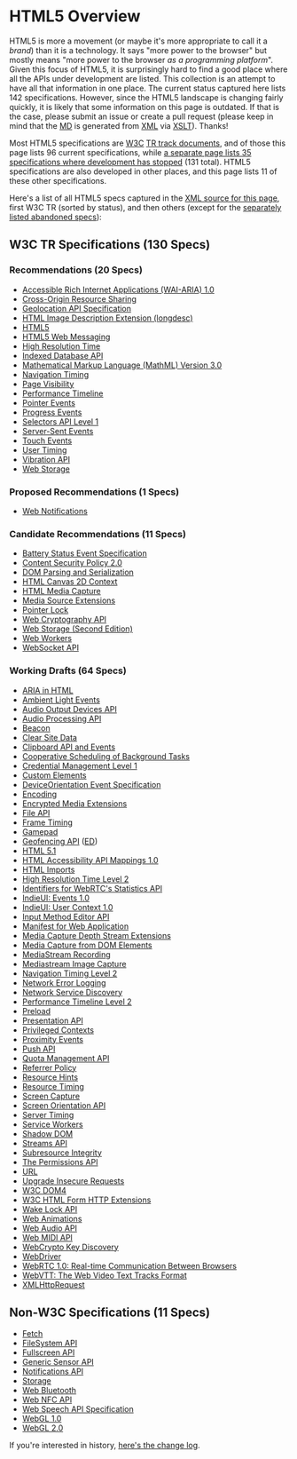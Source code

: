 # HTML5 Overview

HTML5 is more a movement (or maybe it's more appropriate to call it a *brand*) than it is a technology. It says "more power to the browser" but mostly means "more power to the browser *as a programming platform*". Given this focus of HTML5, it is surprisingly hard to find a good place where all the APIs under development are listed. This collection is an attempt to have all that information in one place. The current status captured here lists 142 specifications. However, since the HTML5 landscape is changing fairly quickly, it is likely that some information on this page is outdated. If that is the case, please submit an issue or create a pull request (please keep in mind that the [MD](README.md) is generated from [XML](html5.xml) via [XSLT](XSLT/xml2md.xsl)). Thanks!

Most HTML5 specifications are [W3C](http://www.w3.org/ "World Wide Web Consortium") [TR track documents](http://www.w3.org/2014/Process-20140801/#rec-advance "W3C Technical Reports"), and of those this page lists 96 current specifications, while [a separate page lists 35 specifications where development has stopped](MD/abandoned.md) (131 total). HTML5 specifications are also developed in other places, and this page lists 11 of these other specifications.

Here's a list of all HTML5 specs captured in the [XML source for this page](html5.xml), first W3C TR (sorted by status), and then others (except for the [separately listed abandoned specs](MD/abandoned.md)):

## W3C TR Specifications (130 Specs)

### Recommendations (20 Specs)

* [Accessible Rich Internet Applications (WAI-ARIA) 1.0](http://www.w3.org/TR/wai-aria "Accessibility of web content requires semantic information about widgets, structures, and behaviors, in order to allow assistive technologies to convey appropriate information to persons with disabilities. This specification provides an ontology of roles, states, and properties that define accessible user interface elements and can be used to improve the accessibility and interoperability of web content and applications. These semantics are designed to allow an author to properly convey user interface behaviors and structural information to assistive technologies in document-level markup.")
* [Cross-Origin Resource Sharing](http://www.w3.org/TR/cors "This document defines a mechanism to enable client-side cross-origin requests. Specifications that enable an API to make cross-origin requests to resources can use the algorithms defined by this specification. If such an API is used on http://example.org resources, a resource on http://hello-world.example can opt in using the mechanism described by this specification (e.g., specifying Access-Control-Allow-Origin: http://example.org as response header), which would allow that resource to be fetched cross-origin from http://example.org.")
* [Geolocation API Specification](http://www.w3.org/TR/geolocation-API "This specification defines an API that provides scripted access to geographical location information associated with the hosting device.")
* [HTML Image Description Extension (longdesc)](http://www.w3.org/TR/html-longdesc "This specification defines a longdesc attribute (based on the longdesc attribute of HTML 4) to link descriptions to images in HTML5 content. By allowing a hyperlink inside another one, this document explicitly redefines the HTML concept of hyperlink in a limited set of circumstances.")
* [HTML5](http://www.w3.org/TR/html5 "This specification defines the 5th major revision of the core language of the World Wide Web: the Hypertext Markup Language (HTML). In this version, new features are introduced to help Web application authors, new elements are introduced based on research into prevailing authoring practices, and special attention has been given to defining clear conformance criteria for user agents in an effort to improve interoperability.")
* [HTML5 Web Messaging](http://www.w3.org/TR/webmessaging "This specification defines two mechanism for communicating between browsing contexts in HTML documents.")
* [High Resolution Time](http://www.w3.org/TR/hr-time "This specification defines a JavaScript interface that provides the current time in sub-millisecond resolution and such that it is not subject to system clock skew or adjustments.")
* [Indexed Database API](http://www.w3.org/TR/IndexedDB "This document defines APIs for a database of records holding simple values and hierarchical objects. Each record consists of a key and some value. Moreover, the database maintains indexes over records it stores. An application developer directly uses an API to locate records either by their key or by using an index. A query language can be layered on this API. An indexed database can be implemented using a persistent B-tree data structure.")
* [Mathematical Markup Language (MathML) Version 3.0](http://www.w3.org/TR/MathML3 " This specification defines the Mathematical Markup Language, or MathML. MathML is a markup language for describing mathematical notation and capturing both its structure and content. The goal of MathML is to enable mathematics to be served, received, and processed on the World Wide Web, just as HTML has enabled this functionality for text. This specification of the markup language MathML is intended primarily for a readership consisting of those who will be developing or implementing renderers or editors using it, or software that will communicate using MathML as a protocol for input or output. It is not a User's Guide but rather a reference document. MathML can be used to encode both mathematical notation and mathematical content. About thirty-eight of the MathML tags describe abstract notational structures, while another about one hundred and seventy provide a way of unambiguously specifying the intended meaning of an expression. Additional chapters discuss how the MathML content and presentation elements interact, and how MathML renderers might be implemented and should interact with browsers. Finally, this document addresses the issue of special characters used for mathematics, their handling in MathML, their presence in Unicode, and their relation to fonts. While MathML is human-readable, authors typically will use equation editors, conversion programs, and other specialized software tools to generate MathML. Several versions of such MathML tools exist, both freely available software and commercial products, and more are under development.")
* [Navigation Timing](http://www.w3.org/TR/navigation-timing "This specification defines an interface for web applications to access timing information related to navigation and elements.")
* [Page Visibility](http://www.w3.org/TR/page-visibility "This specification defines a means for site developers to programmatically determine the current visibility state of the page in order to develop power and CPU efficient web applications.")
* [Performance Timeline](http://www.w3.org/TR/performance-timeline "This specification defines an interface for web applications to access timing information related to navigation and elements.")
* [Pointer Events](http://www.w3.org/TR/pointerevents "This document defines events and related interfaces for handling hardware agnostic pointer input from devices like a mouse, pen, or touchscreen. For compatibility with existing mouse-based content, this specification also describes a mapping to fire DOM3 Mouse Events for pointer device types other than mouse.")
* [Progress Events](http://www.w3.org/TR/progress-events "The Progress Events specification defines an event interface that can be used for measuring progress; e.g. HTTP entity body transfers. This specification is primarily meant to be used by other specifications.")
* [Selectors API Level 1](http://www.w3.org/TR/selectors-api "The Selectors API specification defines methods for retrieving Element nodes from the DOM by matching against a group of selectors.")
* [Server-Sent Events](http://www.w3.org/TR/eventsource "This specification defines an API for opening an HTTP connection for receiving push notifications from a server in the form of DOM events. The API is designed such that it can be extended to work with other push notification schemes such as Push SMS.")
* [Touch Events](http://www.w3.org/TR/touch-events "The Touch Events specification defines a set of low-level events that represent one or more points of contact with a touch-sensitive surface, and changes of those points with respect to the surface and any DOM elements displayed upon it (e.g. for touch screens) or associated with it (e.g. for drawing tablets without displays). It also addresses pen-tablet devices, such as drawing tablets, with consideration toward stylus capabilities.")
* [User Timing](http://www.w3.org/TR/user-timing "This specification defines an interface to help web developers measure the performance of their applications by giving them access to high precision timestamps.")
* [Vibration API](http://www.w3.org/TR/vibration "This specification defines an API that provides access to the vibration mechanism of the hosting device. Vibration is a form of tactile feedback.")
* [Web Storage](http://www.w3.org/TR/webstorage "This specification defines an API for persistent data storage of key-value pair data in Web clients.")

### Proposed Recommendations (1 Specs)

* [Web Notifications](http://www.w3.org/TR/notifications "Web notifications defines an API for end-user notifications. A notification allows alerting the user outside the context of a web page of an occurrence, such as the delivery of email.")

### Candidate Recommendations (11 Specs)

* [Battery Status Event Specification](http://www.w3.org/TR/battery-status "This specification defines a new DOM event type that provides information about the battery status of the hosting device and associated auxiliary devices.")
* [Content Security Policy 2.0](http://www.w3.org/TR/CSP2 "This document defines a policy language used to declare a set of content restrictions for a web resource, and a mechanism for transmitting the policy from a server to a client where the policy is enforced.")
* [DOM Parsing and Serialization](http://www.w3.org/TR/DOM-Parsing "This specification defines various APIs for programmatic access to HTML and generic XML parsers by web applications for use in parsing and serializing DOM nodes.")
* [HTML Canvas 2D Context](http://www.w3.org/TR/2dcontext "This specification defines the 2D Context for the HTML canvas element. The 2D Context provides objects, methods, and properties to draw and manipulate graphics on a canvas drawing surface.")
* [HTML Media Capture](http://www.w3.org/TR/html-media-capture "This specification defines HTML form enhancements that provide access to the audio, image and video capture capabilities of the device.")
* [Media Source Extensions](http://www.w3.org/TR/media-source "This specification extends HTMLMediaElement to allow JavaScript to generate media streams for playback. Allowing JavaScript to generate streams facilitates a variety of use cases like adaptive streaming and time shifting live streams.")
* [Pointer Lock](http://www.w3.org/TR/pointerlock "This specification defines an API that provides scripted access to raw mouse movement data while locking the target of mouse events to a single element and removing the cursor from view. This is an essential input mode for certain classes of applications, especially first person perspective 3D applications and 3D modelling software.")
* [Web Cryptography API](http://www.w3.org/TR/WebCryptoAPI "This specification describes a JavaScript API for performing basic cryptographic operations in web applications, such as hashing, signature generation and verification, and encryption and decryption. Additionally, it describes an API for applications to generate and/or manage the keying material necessary to perform these operations. Uses for this API range from user or service authentication, document or code signing, and the confidentiality and integrity of communications.")
* [Web Storage (Second Edition)](http://www.w3.org/TR/webstorage "This specification defines an API for persistent data storage of key-value pair data in Web clients.")
* [Web Workers](http://www.w3.org/TR/workers "This specification defines an API that allows Web application authors to spawn background workers running scripts in parallel to their main page. This allows for thread-like operation with message-passing as the coordination mechanism.")
* [WebSocket API](http://www.w3.org/TR/websockets "This specification defines an API that enables Web pages to use the WebSocket protocol (defined by the IETF) for two-way communication with a remote host.")

### Working Drafts (64 Specs)

* [ARIA in HTML](http://www.w3.org/TR/html-aria "This specification defines the web developer rules (author conformance requirements) for the use of WAI-ARIA attributes on HTML 5.1 elements. It also defines requirements for Conformance Checking tools.")
* [Ambient Light Events](http://www.w3.org/TR/ambient-light "This specification defines a means to receive events that correspond to a light sensor detecting the presence of a light.")
* [Audio Output Devices API](http://www.w3.org/TR/audio-output "This document defines a set of JavaScript APIs that let a Web application manage how audio is rendered on the user audio output devices.")
* [Audio Processing API](http://www.w3.org/TR/audioproc "This specification introduces and compares two client-side APIs for processing and synthesizing real-time audio streams in the browser.")
* [Beacon](http://www.w3.org/TR/beacon "This specification defines an interoperable means for site developers to asynchronously transfer data from the user agent to a web server, with the user agent taking the responsibility to eventually send the data.")
* [Clear Site Data](http://www.w3.org/TR/clear-site-data "This document defines an imperative mechanism which allows web developers to instruct a user agent to clear a user's locally stored data related to a host and its subdomains.")
* [Clipboard API and Events](http://www.w3.org/TR/clipboard-apis "This document describes APIs for clipboard operations such as copy, cut and paste in web applications.")
* [Cooperative Scheduling of Background Tasks](http://www.w3.org/TR/requestidlecallback "This document defines an API that web page authors can use to cooperatively schedule background tasks such that they do not introduce delays to other high priority tasks that share the same event loop, such as input processing, animations and frame compositing. The user agent is in a better position to determine when background tasks can be run without introducing user-perceptible delays or jank in animations and input response, based on its knowledge of currently scheduled tasks, vsync deadlines, user-interaction and so on. Using this API should therefore result in more appropriate scheduling of background tasks during times when the browser would otherwise be idle.")
* [Credential Management Level 1](http://www.w3.org/TR/credential-management-1 "This specification describes an imperative API enabling a website to request a user's credentials from a user agent, and to help the user agent correctly store user credentials for future use.")
* [Custom Elements](http://www.w3.org/TR/custom-elements "This specification describes the method for enabling the author to define and use new types of DOM elements in a document.")
* [DeviceOrientation Event Specification](http://www.w3.org/TR/orientation-event "This specification defines several new DOM event types that provide information about the physical orientation and motion of a hosting device.")
* [Encoding](http://www.w3.org/TR/encoding "While encodings have been defined to some extent, implementations have not always implemented them in the same way, have not always used the same labels, and often differ in dealing with undefined and former proprietary areas of encodings. This specification attempts to fill those gaps so that new implementations do not have to reverse engineer encoding implementations of the market leaders and existing implementations can converge.")
* [Encrypted Media Extensions](http://www.w3.org/TR/encrypted-media "This proposal extends HTMLMediaElement providing APIs to control playback of protected content. The API supports use cases ranging from simple clear key decryption to high value video (given an appropriate user agent implementation). License/key exchange is controlled by the application, facilitating the development of robust playback applications supporting a range of content decryption and protection technologies. This specification does not define a content protection or Digital Rights Management system. Rather, it defines a common API that may be used to discover, select and interact with such systems as well as with simpler content encryption systems. Implementation of Digital Rights Management is not required for compliance with this specification: only the simple clear key system is required to be implemented as a common baseline. The common API supports a simple set of content encryption capabilities, leaving application functions such as authentication and authorization to page authors. This is achieved by requiring content protection system-specific messaging to be mediated by the page rather than assuming out-of-band communication between the encryption system and a license or other server.")
* [File API](http://www.w3.org/TR/FileAPI "This specification provides an API for representing file objects in web applications, as well as programmatically selecting them and accessing their data.")
* [Frame Timing](http://www.w3.org/TR/frame-timing "This specification defines an interface for web applications to access runtime performance information of the browser event loop, enabling them to identify and fix issues that cause delayed rendering, processing of input, and other critical work necessary to deliver a smooth and responsive user experience.")
* [Gamepad](http://www.w3.org/TR/gamepad "The Gamepad specification defines a low-level interface that represents gamepad devices.")
* [Geofencing API](http://www.w3.org/TR/geofencing "This specification defines an API that lets webapps setup geographic boundaries around specific locations and then receive notifications when the hosting device enters or leaves those areas.") ([ED](https://w3c.github.io/geofencing-api/ "Editor's Draft"))
* [HTML 5.1](http://www.w3.org/TR/html51 "This specification defines the 5th major version, first minor revision of the core language of the World Wide Web: the Hypertext Markup Language (HTML). In this version, new features continue to be introduced to help Web application authors, new elements continue to be introduced based on research into prevailing authoring practices, and special attention continues to be given to defining clear conformance criteria for user agents in an effort to improve interoperability.")
* [HTML Accessibility API Mappings 1.0](http://www.w3.org/TR/html-aam-1.0 "HTML Accessibility API Mappings (HTML-AAM) defines how user agents map HTML 5.1 elements and attributes to platform accessibility application programming interfaces (APIs). It leverages and extends the Core Accessibility API Mappings 1.1 and the Accessible Name and Description: Computation and API Mappings 1.1 for use with the HTML 5.1 host language. Documenting these mappings promotes interoperable exposure of roles, states, properties, and events implemented by accessibility APIs and helps to ensure that this information appears in a manner consistent with author intent.")
* [HTML Imports](http://www.w3.org/TR/html-imports "HTML Imports are a way to include and reuse HTML documents in other HTML documents.")
* [High Resolution Time Level 2](http://www.w3.org/TR/hr-time-2 "This specification defines an API that provides the current time in sub-millisecond resolution and such that it is not subject to system clock skew or adjustments.")
* [Identifiers for WebRTC's Statistics API](http://www.w3.org/TR/webrtcstats "This document defines a set of JavaScript APIs that allow access to the statistical information about a PeerConnection.")
* [IndieUI: Events 1.0](http://www.w3.org/TR/indie-ui-events "IndieUI: Events 1.0 is an abstraction between physical, device-specific user interaction events and inferred user intent such as scrolling or changing values. This provides an intermediate layer between device- and modality-specific user interaction events, and the basic user interface functionality used by web applications. IndieUI: Events focuses on granular user interface interactions such as scrolling the view, canceling an action, changing the value of a user input widget, selecting a range, placing focus on an object, etc. Implementing platforms will combine modality-specific user input, user idiosyncratic heuristics to determine the specific corresponding Indie UI event, and send that to the web application in addition to the modality-specific input such as mouse or keyboard events, should applications wish to process it.")
* [IndieUI: User Context 1.0](http://www.w3.org/TR/indie-ui-context "IndieUI: User Context defines a set of preferences that users can choose to expose to web applications, and an API for user agents to access the preferences and listen for changes. User can set preferences for features such as screen and font size, color, and typographical preferences. Users with disabilities can provide information about assistive technologies in use, indicate that the display is in an accessibility mode, and indicate whether and what kind of subtitles and audio descriptions they need. Web applications can use this information to optimize the presentation without a requirement to target a specific device, operating system, or locale. While customizations based on these properties benefit users, the information could also be used to make assumptions about users or compromise anonymity. Therefore, the specification includes user agent requirements to allow users to opt out and choose not to expose information on a category basis to preserve privacy.")
* [Input Method Editor API](http://www.w3.org/TR/ime-api "This specification defines an ”IME API” that provides Web applications with scripted access to an IME (input-method editor) associated with a hosting user agent. This IME API includes: an InputMethodContext interface, which provides methods to retrieve detailed data from an in-progress IME composition; and a Composition dictionary, which represents read-only attributes about the current composition, such as the actual text and its style. This API is designed to be used in conjunction with DOM events.")
* [Manifest for Web Application](http://www.w3.org/TR/appmanifest "This specification defines a JSON-based manifest that provides developers with a centralized place to put metadata associated with a web application. This includes, but is not limited to, the web application's name, links to icons, as well as the preferred URL to open when a user launches the web application. The manifest also allows developers to declare a default orientation for their web application, as well as providing the ability to set the display mode for the application (e.g., in fullscreen). Additionally, the manifest allows a developer to ”scope” a web application to a URL. This restricts the URLs to which the application can be navigated and provides a means to ”deep link” into a web application from other applications. Using this metadata, user agents can provide developers with means to create user experiences that are more comparable to that of a native application. In addition, this specification defines the manifest link type, which provides a declarative means for a document to be associated with a manifest.")
* [Media Capture Depth Stream Extensions](http://www.w3.org/TR/mediacapture-depth "This specification extends the Media Capture and Streams specification to allow a depth stream to be requested from the web platform using APIs familiar to web authors.")
* [Media Capture from DOM Elements](http://www.w3.org/TR/mediacapture-fromelement "This document defines how a stream of media can be captured from a DOM element, such as a <video>, <audio>, or <canvas> element, in the form of a MediaStream.")
* [MediaStream Recording](http://www.w3.org/TR/mediastream-recording "This document defines a recording API for use with MediaStreams as defined in Media Capture and Streams.")
* [Mediastream Image Capture](http://www.w3.org/TR/image-capture "This document specifies the takePhoto() and getFrame() methods, and corresponding camera settings for use with MediaStreams as defined in Media Capture and Streams.")
* [Navigation Timing Level 2](http://www.w3.org/TR/navigation-timing-2 "This specification defines an interface for web applications to access the complete timing information for navigation of a document.")
* [Network Error Logging](http://www.w3.org/TR/network-error-logging "This document defines a mechanism that enables developers to declare a network error reporting policy for a web application. A user agent can use this policy to report encountered network errors that prevented it from successfully fetching requested resources.")
* [Network Service Discovery](http://www.w3.org/TR/discovery-api "This specification defines a mechanism for an HTML document to discover and subsequently communicate with HTTP-based services advertised via common discovery protocols within the current network.")
* [Performance Timeline Level 2](http://www.w3.org/TR/performance-timeline-2 "This specification extends the High Resolution Time specification by providing methods to store and retrieve high resolution performance metric data.")
* [Preload](http://www.w3.org/TR/preload "This specification defines the preload keyword that may be used with link elements. This keyword provides a declarative fetch primitive that initiates an early fetch and separates fetching from resource execution.")
* [Presentation API](http://www.w3.org/TR/presentation-api "This specification defines an API to enable web content to access external presentation-type displays and use them for presenting web content.")
* [Privileged Contexts](http://www.w3.org/TR/powerful-features "This specification provides guidelines for user agent implementors and spec authors for implementing features whose properties dictate that they be exposed to the web only within a trustworthy environment.")
* [Proximity Events](http://www.w3.org/TR/proximity "This specification defines a means to receive events that correspond to a proximity sensor detecting the presence of a physical object. ")
* [Push API](http://www.w3.org/TR/push-api "The Push API provides webapps with scripted access to server-sent messages, for simplicity referred to here as push messages, as delivered by push services. A push service allows an application server to send messages to a webapp, regardless of whether the webapp is currently active on the user agent. The push message will be delivered to a Service Worker, which could then store the message's data or display a notification to the user. This specification is designed to promote compatibility with any delivery method for push messages from push services to user agents.")
* [Quota Management API](http://www.w3.org/TR/quota-api "This specification defines an API to manage usage and availability of local storage resources, and defines a means by which a user agent (UA) may grant Web applications permission to use more local space, temporarily or persistently, via various different storage APIs.")
* [Referrer Policy](http://www.w3.org/TR/referrer-policy "This document describes how an author can set a referrer policy for documents they create, and the impact of such a policy on the referer HTTP header for outgoing requests and navigations.")
* [Resource Hints](http://www.w3.org/TR/resource-hints "This specification defines the dns-prefetch, preconnect, prefetch, and prerender relationships of the HTML Link Element (<link>). These primitives enable the developer, and the server generating or delivering the resources, to assist the user agent in the decision process of which origins it should connect to, and which resources it should fetch and preprocess to improve page performance.")
* [Resource Timing](http://www.w3.org/TR/resource-timing "This specification defines an interface for web applications to access timing information related to HTML elements.")
* [Screen Capture](http://www.w3.org/TR/screen-capture "This document defines how a user's display, or parts thereof, can be used as the source of a media stream using getOutputMedia, an extension to the Media Capture API.")
* [Screen Orientation API](http://www.w3.org/TR/screen-orientation "The Screen Orientation API provides the ability to read the screen orientation type and angle, to be informed when the screen orientation state changes, and be able to lock the screen orientation to a specific state.")
* [Server Timing](http://www.w3.org/TR/server-timing "This specification introduces Server Timing, which enables the server to communicate performance metrics about the request-response cycle to the user agent, and a JavaScript interface to enable applications to collect, process, and act on these metrics to optimize application delivery.")
* [Service Workers](http://www.w3.org/TR/service-workers "This specification describes a method that enables applications to take advantage of persistent background processing, including hooks to enable bootstrapping of web applications while offline. The core of this system is an event-driven Web Worker, which responds to events dispatched from documents and other sources. A system for managing installation, versions, and upgrades is provided. The Service Worker is a generic entry point for event-driven background processing in the Web Platform that is extensible by other specifications.")
* [Shadow DOM](http://www.w3.org/TR/shadow-dom "This specification describes a method of establishing and maintaining functional boundaries between DOM trees and how these trees interact with each other within a document, thus enabling better functional encapsulation within the DOM.")
* [Streams API](http://www.w3.org/TR/streams-api "WHATWG Streams API spec provides an API for representing and handling a stream of data in JavaScript. This W3C spec is intended to extend the WHATWG spec to meet requirements specific to the browser environment.")
* [Subresource Integrity](http://www.w3.org/TR/SRI "This specification defines a mechanism by which user agents may verify that a fetched resource has been delivered without unexpected manipulation.")
* [The Permissions API](http://www.w3.org/TR/permissions "The Permissions API allows a web application to be aware of the status of a given permission, to know whether it is granted, denied or if the user will be asked whether the permission should be granted.")
* [URL](http://www.w3.org/TR/url-1 "The URL Standard defines URLs, domains, IP addresses, the application/x-www-form-urlencoded format, and their API.")
* [Upgrade Insecure Requests](http://www.w3.org/TR/upgrade-insecure-requests "This document defines a mechanism which allows authors to instruct a user agent to upgrade a priori insecure resource requests to secure transport before fetching them.")
* [W3C DOM4](http://www.w3.org/TR/dom "DOM defines a platform-neutral model for events and node trees.")
* [W3C HTML Form HTTP Extensions](http://www.w3.org/TR/form-http-extensions "This is an addendum to the specification of HTML5 forms extending the abilities of configuring HTTP requests through HTML markup. This document has been developed as a result of work contributed in addressing HTML WG ISSUE-195: Enhance http request generation from forms.")
* [Wake Lock API](http://www.w3.org/TR/wake-lock "This document specifies an API that allows web applications to request a wake lock. A wake lock prevents some aspect of the device from entering a power-saving state (e.g., preventing the system from turning off the screen).")
* [Web Animations](http://www.w3.org/TR/web-animations "This specification defines a model for synchronization and timing of changes to the presentation of a Web page. This specification also defines an application programming interface for interacting with this model and it is expected that further specifications will define declarative means for exposing these features.")
* [Web Audio API](http://www.w3.org/TR/webaudio "This specification describes a high-level JavaScript API for processing and synthesizing audio in web applications. The primary paradigm is of an audio routing graph, where a number of AudioNode objects are connected together to define the overall audio rendering. The actual processing will primarily take place in the underlying implementation (typically optimized Assembly/C/C++ code), but direct JavaScript processing and synthesis is also supported. This API is designed to be used in conjunction with other APIs and elements on the web platform, notably: XMLHttpRequest (using the responseType and response attributes). For games and interactive applications, it is anticipated to be used with the canvas 2D and WebGL 3D graphics APIs.")
* [Web MIDI API](http://www.w3.org/TR/webmidi " Some user agents have connected music devices, such as synthesizers, keyboard and other controllers, and drum machines. The widely adopted Musical Instrument Digital Interface (MIDI) protocol enables electronic musical instruments, controllers and computers to communicate and synchronize with each other. MIDI does not transmit audio signals: instead, it sends event messages about musical notes, controller signals for parameters such as volume, vibrato and panning, cues and clock signals to set the tempo, and system-specific MIDI communications (e.g. to remotely store synthesizer-specific patch data). This same protocol has become a standard for non-musical uses, such as show control, lighting and special effects control. This specification defines an API supporting the MIDI protocol, enabling web applications to enumerate and select MIDI input and output devices on the client system and send and receive MIDI messages. It is intended to enable non-music MIDI applications as well as music ones, by providing low-level access to the MIDI devices available on the users' systems. At the same time, the Web MIDI API is not intended to become a semantic controller platform; it is designed to expose the mechanics of MIDI input and output interfaces, and the practical aspects of sending and receiving MIDI messages, without identifying what those actions might mean semantically. To some users, ”MIDI” has become synonymous with Standard MIDI Files and General MIDI. That is not the intent of this API; the use case of simply playing back a .SMF file is not within the purview of this specification (it could be considered a different format to be supported by the HTML5 <audio> element, for example). The Web MIDI API is intended to enable direct access to devices that respond to MIDI - external synthesizers or lighting systems, for example, or even the software synthesizers that are built in to many common operating systems. The Web MIDI API is also explicitly designed to enable a new class of applications on the web that can respond to MIDI controller inputs - using external hardware controllers with physical buttons, knobs and sliders (as well as musical controllers like keyboard, guitar or wind instrument controllers) to control web applications. The Web MIDI API is also expected to be used in conjunction with other APIs and elements of the web platform, notably the Web Audio API and High-Resolution Time. This API is also intended to be familiar to users of MIDI APIs on other systems, such as Apple's CoreMIDI and Microsoft's Windows MIDI API.")
* [WebCrypto Key Discovery](http://www.w3.org/TR/webcrypto-key-discovery "This specification describes a JavaScript API for discovering named, origin-specific pre-provisioned cryptographic keys for use with the Web Cryptography API. Pre-provisioned keys are keys which have been made available to the UA by means other than the generation, derivation, import functions of the Web Cryptography API. Origin-specific keys are keys that are available only to a specified origin. Named keys are identified by a name assumed to be known to the origin in question and provisioned with the key itself.")
* [WebDriver](http://www.w3.org/TR/webdriver "This specification defines the WebDriver API, a platform-and language-neutral interface that allows programs or scripts to introspect into, and control the behaviour of, a web browser. The WebDriver API is primarily intended to allow developers to write tests that automate a browser from a separate controlling process, but may also be implemented in such a way as to allow in-browser scripts to control a browser. The WebDriver API is defined by a set of interfaces to discover and manipulate DOM elements on a page, and to control the behaviour of the containing browser. This specification also includes a non-normative reference useful for browser vendors.")
* [WebRTC 1.0: Real-time Communication Between Browsers](http://www.w3.org/TR/webrtc "This document defines a set of ECMAScript APIs in WebIDL to allow media to be sent over the network to another browser or device implementing the appropriate set of real-time protocols, and media to be received from another browser or device. This specification is being developed in conjunction with a protocol specification developed by the IETF RTCWEB group and an API specification to get access to local media devices developed by the Media Capture Task Force.")
* [WebVTT: The Web Video Text Tracks Format](http://www.w3.org/TR/webvtt1 "This specification defines WebVTT, the Web Video Text Tracks format. Its main use is for marking up external text track resources in connection with the HTML <track> element. WebVTT files provide captions or subtitles for video content, and also text video descriptions, chapters for content navigation, and more generally any form of metadata that is time-aligned with audio or video content.")
* [XMLHttpRequest](http://www.w3.org/TR/XMLHttpRequest "The XMLHttpRequest specification defines an API that provides scripted client functionality for transferring data between a client and a server.")

## Non-W3C Specifications (11 Specs)

* [Fetch](https://fetch.spec.whatwg.org/ "The Fetch standard defines requests, responses, and the process that binds them; fetching.")
* [FileSystem API](http://w3c.github.io/filesystem-api/ "The FileSystem API defines functionality on a local sandboxed file system within the same origin of the Web Application that created it. It exposes standard file system operations to Web Applications, such as creation of files and directories, and reading and writing of them (from and to disk), including other programmatic manipulation of files and directories.")
* [Fullscreen API](https://fullscreen.spec.whatwg.org/ "Fullscreen defines the fullscreen API for the web platform.")
* [Generic Sensor API](http://w3c.github.io/sensors/ "This specification defines a framework for exposing sensor data to the Open Web Platform in a consistent way. It does so by defining a blueprint for writing specifications of concrete sensors along with an abstract Sensor interface that can be extended to accommodate different sensor types.")
* [Notifications API](https://notifications.spec.whatwg.org/ "This standard defines an API to display notifications to the end user, typically outside the top-level browsing context's viewport. It is designed to be compatible with existing notification systems, while remaining platform-independent.")
* [Storage](https://storage.spec.whatwg.org/ "The Storage Standard defines an API for persistent storage and quota estimates, as well as the platform storage architecture.")
* [Web Bluetooth](https://webbluetoothcg.github.io/web-bluetooth/ "This document describes an API to discover and communicate with devices over the Bluetooth 4 wireless standard using the Generic Attribute Profile (GATT).")
* [Web NFC API](http://w3c.github.io/web-nfc/ "Near Field Communication (NFC) enables wireless communication between two devices at close proximity, usually less than a few centimeters. NFC is an international standard (ISO/IEC 18092) defining an interface and protocol for simple wireless interconnection of closely coupled devices operating at 13.56 MHz. This specification defines an API to manage selected NFC use-cases from web pages, and to enable new use-cases based on NFC technology.")
* [Web Speech API Specification](https://dvcs.w3.org/hg/speech-api/raw-file/tip/speechapi.html "This specification defines a JavaScript API to enable web developers to incorporate speech recognition and synthesis into their web pages. It enables developers to use scripting to generate text-to-speech output and to use speech recognition as an input for forms, continuous dictation and control. The JavaScript API allows web pages to control activation and timing and to handle results and alternatives.")
* [WebGL 1.0](https://www.khronos.org/registry/webgl/specs/latest/1.0/ "This specification describes an additional rendering context and support objects for the HTML 5 canvas element. This context allows rendering using an API that conforms closely to the OpenGL ES 2.0 API.")
* [WebGL 2.0](https://www.khronos.org/registry/webgl/specs/latest/2.0/ "This is Version 2.0 of the WebGL Specification. This specification describes an additional rendering context and support objects for the HTML 5 canvas element. This context allows rendering using an API that conforms closely to the OpenGL ES 3.0 API. This document should be read as an extension to the WebGL 1.0 specification. It will only describe the differences from 1.0.")


If you're interested in history, [here's the change log](MD/history.md).